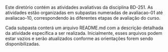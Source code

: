 Este diretório contém as atividades avaliativas da disciplina BD-251.
As atividades estão organizadas em subpastas numeradas de avaliacao-01 até avaliacao-10, correspondendo às diferentes etapas de avaliação do curso.

Cada subpasta conterá um arquivo README.md com a descrição detalhada da atividade específica a ser realizada. Inicialmente, esses arquivos podem estar vazios e serão atualizados conforme as orientações forem sendo disponibilizadas.
